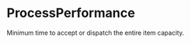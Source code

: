 ProcessPerformance
==================

Minimum time to accept or dispatch the entire item capacity.
